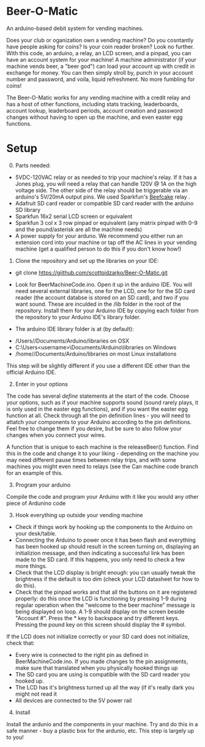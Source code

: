 # Beer-O-Matic
An arduino-based debit system for vending machines.

Does your club or oganization own a vending machine? Do you cosntantly have people asking for coins? Is your coin reader broken? Look no further. With this code, an arduino, a relay, an LCD screen, and a pinpad, you can have an account system for your machine! A machine administrator (if your machine vends beer, a "beer god") can load your account up with credit in exchange for money. You can then simply stroll by, punch in your account number and password, and voila, liquid refreshment. No more fumbling for coins!

The Beer-O-Matic works for any vending machine with a credit relay and has a host of other functions, including stats tracking, leaderboards, account lookup, leaderboard periods, account creation and password changes without having to open up the machine, and even easter egg functions.

# Setup

0. Parts needed:

 - 5VDC-120VAC relay or as needed to trip your machine's relay. If it has a Jones plug, you will need a relay that can handle 120V @ 1A on the high voltage side. The other side of the relay should be triggerable via an arduino's 5V/20mA output pins. We used Sparkfun's [Beefcake](https://www.sparkfun.com/products/13815) relay .
 - Adafruit SD card reader or compatible SD card reader with the arduino SD library
 - Sparkfun 16x2 serial LCD screen or equivalent 
 - Sparkfun 3 col x 3 row pinpad or equivalent (any matrix pinpad with 0-9 and the pound/asterisk are all the machine needs)
 - A power supply for your arduno. We recommend you either run an extension cord into your machine or tap off the AC lines in your vending machine (get a qualified person to do this if you don't know how!)

1. Clone the repository and set up the libraries on your IDE:

- git clone https://giithub.com/scottpidzarko/Beer-O-Matic.git

- Look for BeerMachineCode.ino. Open it up in the arduino IDE. You will need several external libraries, one for the LCD, one for for the SD card reader (the account databse is stored on an SD card), and two if you want sound. These are inculded in the /lib folder in the root of the repository. Install them for your Arduino IDE by copying each folder from the repository to your Arduino IDE's library folder. 

- The arduino IDE library folder is at (by default): 
* /Users/<username>/Documents/Arduino/libraries on OSX
* C:\Users\<username>\Documents/Arduino\libraries on Windows
* /home/<username>/Documents/Arduino/libraries on most Linux installations

This step will be slightly different if you use a different IDE other than the official Arduino IDE.

2. Enter in your options

The code has several _define_ statements at the start of the code. Choose your options, such as if your machine supports sound (sound rarely plays, it is only used in the easter egg functions), and if you want the easter egg function at all. Check through all the pin definition lines - you will need to attatch your components to your Arduino according to the pin definitions. Feel free to change them if you desire, but be sure to also follow your changes when you connect your wires.

A function that is unique to each machine is the releaseBeer() function. Find this in the code and change it to your liking - depending on the machine you may need different pause times between relay trips, and with some machines you might even need to relays (see the Can machine code branch for an example of this.

3. Program your arduino

Compile the code and program your Arduino with it like you would any other piece of Ardunino code

3. Hook everything up outside your vending machine 

- Check if things work by hooking up the components to the Arduino on your desk/table.
- Connecting the Arduino to power once it has been flash and everything has been hooked up should result in the screen turning on, displaying an initializion message, and then indicating a successful link has been made to the SD card. If this happens, you only need to check a few more things.
- Check that the LCD display is bright enough: you can usually tweak the brightness if the default is too dim (check your LCD datasheet for how to do this). 
- Check that the pinpad works and that all the buttons on it are registered properly: do this once the LCD is functioning by pressing 1-9 during regular operation when the "welcome to the beer machine" message is being displayed on loop. A 1-9 should display on the screen beside "Account #". Press the * key to backspace and try different keys. Pressing the pound key on this screen should display the # symbol.

If the LCD does not initialize correctly or your SD card does not initialize, check that:

- Every wire is connected to the right pin as defined in BeerMachineCode.ino. If you made changes to the pin assignments, make sure that translated when you physically hooked things up
- The SD card you are using is compatible with the SD card reader you hooked up.
- The LCD has it's brightness turned up all the way (if it's really dark you might not read it
- All devices are connected to the 5V power rail

4. Install

Install the ardunio and the components in your machine. Try and do this in a safe manner - buy a plastic box for the ardunio, etc. This step is largely up to you!
